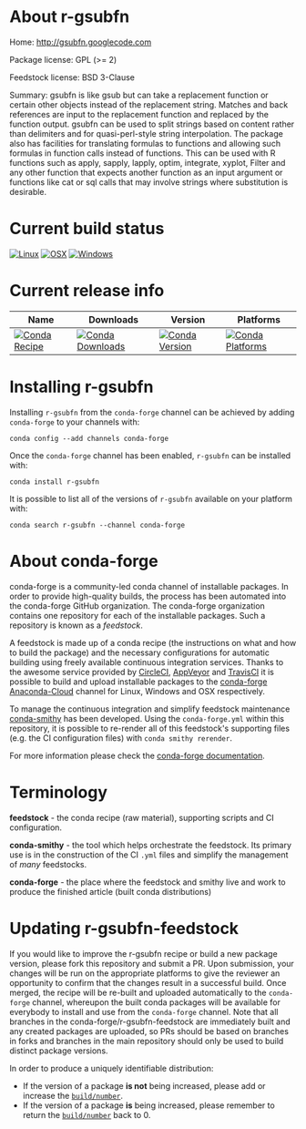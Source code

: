 About r-gsubfn
==============

Home: http://gsubfn.googlecode.com

Package license: GPL (>= 2)

Feedstock license: BSD 3-Clause

Summary: gsubfn is like gsub but can take a replacement function or certain other objects instead
of the replacement string. Matches and back references are input to the replacement
function and  replaced by the function output.   gsubfn can be used to split strings  based
on content rather than delimiters and for quasi-perl-style string  interpolation.
The package also has facilities for translating formulas  to functions and allowing
such formulas in function calls instead of  functions.  This can be used with R
functions such as apply, sapply, lapply, optim, integrate, xyplot, Filter and any
other function that  expects another function as an input argument or functions
like cat or sql calls that may involve strings where substitution is desirable.




Current build status
====================

[![Linux](https://img.shields.io/circleci/project/github/conda-forge/r-gsubfn-feedstock/master.svg?label=Linux)](https://circleci.com/gh/conda-forge/r-gsubfn-feedstock)
[![OSX](https://img.shields.io/travis/conda-forge/r-gsubfn-feedstock/master.svg?label=macOS)](https://travis-ci.org/conda-forge/r-gsubfn-feedstock)
[![Windows](https://img.shields.io/appveyor/ci/conda-forge/r-gsubfn-feedstock/master.svg?label=Windows)](https://ci.appveyor.com/project/conda-forge/r-gsubfn-feedstock/branch/master)

Current release info
====================

| Name | Downloads | Version | Platforms |
| --- | --- | --- | --- |
| [![Conda Recipe](https://img.shields.io/badge/recipe-r--gsubfn-green.svg)](https://anaconda.org/conda-forge/r-gsubfn) | [![Conda Downloads](https://img.shields.io/conda/dn/conda-forge/r-gsubfn.svg)](https://anaconda.org/conda-forge/r-gsubfn) | [![Conda Version](https://img.shields.io/conda/vn/conda-forge/r-gsubfn.svg)](https://anaconda.org/conda-forge/r-gsubfn) | [![Conda Platforms](https://img.shields.io/conda/pn/conda-forge/r-gsubfn.svg)](https://anaconda.org/conda-forge/r-gsubfn) |

Installing r-gsubfn
===================

Installing `r-gsubfn` from the `conda-forge` channel can be achieved by adding `conda-forge` to your channels with:

```
conda config --add channels conda-forge
```

Once the `conda-forge` channel has been enabled, `r-gsubfn` can be installed with:

```
conda install r-gsubfn
```

It is possible to list all of the versions of `r-gsubfn` available on your platform with:

```
conda search r-gsubfn --channel conda-forge
```


About conda-forge
=================

conda-forge is a community-led conda channel of installable packages.
In order to provide high-quality builds, the process has been automated into the
conda-forge GitHub organization. The conda-forge organization contains one repository
for each of the installable packages. Such a repository is known as a *feedstock*.

A feedstock is made up of a conda recipe (the instructions on what and how to build
the package) and the necessary configurations for automatic building using freely
available continuous integration services. Thanks to the awesome service provided by
[CircleCI](https://circleci.com/), [AppVeyor](https://www.appveyor.com/)
and [TravisCI](https://travis-ci.org/) it is possible to build and upload installable
packages to the [conda-forge](https://anaconda.org/conda-forge)
[Anaconda-Cloud](https://anaconda.org/) channel for Linux, Windows and OSX respectively.

To manage the continuous integration and simplify feedstock maintenance
[conda-smithy](https://github.com/conda-forge/conda-smithy) has been developed.
Using the ``conda-forge.yml`` within this repository, it is possible to re-render all of
this feedstock's supporting files (e.g. the CI configuration files) with ``conda smithy rerender``.

For more information please check the [conda-forge documentation](https://conda-forge.org/docs/).

Terminology
===========

**feedstock** - the conda recipe (raw material), supporting scripts and CI configuration.

**conda-smithy** - the tool which helps orchestrate the feedstock.
                   Its primary use is in the construction of the CI ``.yml`` files
                   and simplify the management of *many* feedstocks.

**conda-forge** - the place where the feedstock and smithy live and work to
                  produce the finished article (built conda distributions)


Updating r-gsubfn-feedstock
===========================

If you would like to improve the r-gsubfn recipe or build a new
package version, please fork this repository and submit a PR. Upon submission,
your changes will be run on the appropriate platforms to give the reviewer an
opportunity to confirm that the changes result in a successful build. Once
merged, the recipe will be re-built and uploaded automatically to the
`conda-forge` channel, whereupon the built conda packages will be available for
everybody to install and use from the `conda-forge` channel.
Note that all branches in the conda-forge/r-gsubfn-feedstock are
immediately built and any created packages are uploaded, so PRs should be based
on branches in forks and branches in the main repository should only be used to
build distinct package versions.

In order to produce a uniquely identifiable distribution:
 * If the version of a package **is not** being increased, please add or increase
   the [``build/number``](https://conda.io/docs/user-guide/tasks/build-packages/define-metadata.html#build-number-and-string).
 * If the version of a package **is** being increased, please remember to return
   the [``build/number``](https://conda.io/docs/user-guide/tasks/build-packages/define-metadata.html#build-number-and-string)
   back to 0.
